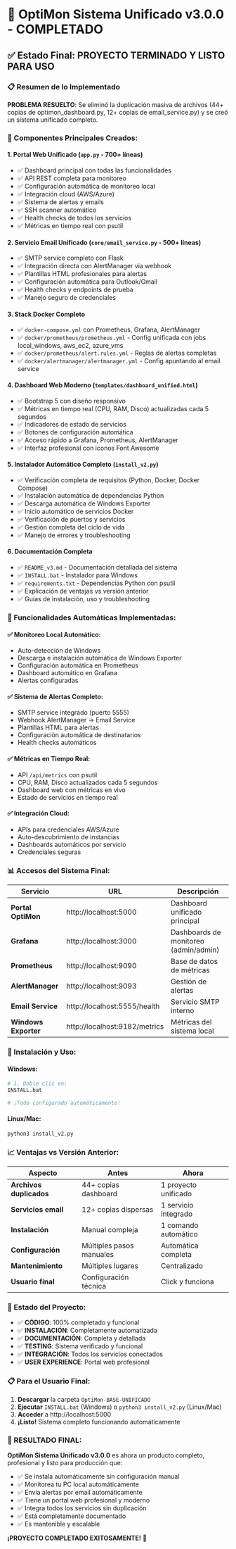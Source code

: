 # 🎉 OptiMon Sistema Unificado v3.0.0 - COMPLETADO

## ✅ Estado Final: PROYECTO TERMINADO Y LISTO PARA USO

### 📋 Resumen de lo Implementado

**PROBLEMA RESUELTO**: Se eliminó la duplicación masiva de archivos (44+ copias de optimon_dashboard.py, 12+ copias de email_service.py) y se creó un sistema unificado completo.

### 🚀 Componentes Principales Creados:

#### 1. **Portal Web Unificado** (`app.py` - 700+ líneas)
- ✅ Dashboard principal con todas las funcionalidades
- ✅ API REST completa para monitoreo
- ✅ Configuración automática de monitoreo local
- ✅ Integración cloud (AWS/Azure)
- ✅ Sistema de alertas y emails
- ✅ SSH scanner automático
- ✅ Health checks de todos los servicios
- ✅ Métricas en tiempo real con psutil

#### 2. **Servicio Email Unificado** (`core/email_service.py` - 500+ líneas)
- ✅ SMTP service completo con Flask
- ✅ Integración directa con AlertManager via webhook
- ✅ Plantillas HTML profesionales para alertas
- ✅ Configuración automática para Outlook/Gmail
- ✅ Health checks y endpoints de prueba
- ✅ Manejo seguro de credenciales

#### 3. **Stack Docker Completo**
- ✅ `docker-compose.yml` con Prometheus, Grafana, AlertManager
- ✅ `docker/prometheus/prometheus.yml` - Config unificada con jobs local_windows, aws_ec2, azure_vms
- ✅ `docker/prometheus/alert.rules.yml` - Reglas de alertas completas
- ✅ `docker/alertmanager/alertmanager.yml` - Config apuntando al email service

#### 4. **Dashboard Web Moderno** (`templates/dashboard_unified.html`)
- ✅ Bootstrap 5 con diseño responsivo
- ✅ Métricas en tiempo real (CPU, RAM, Disco) actualizadas cada 5 segundos
- ✅ Indicadores de estado de servicios
- ✅ Botones de configuración automática
- ✅ Acceso rápido a Grafana, Prometheus, AlertManager
- ✅ Interfaz profesional con iconos Font Awesome

#### 5. **Instalador Automático Completo** (`install_v2.py`)
- ✅ Verificación completa de requisitos (Python, Docker, Docker Compose)
- ✅ Instalación automática de dependencias Python
- ✅ Descarga automática de Windows Exporter
- ✅ Inicio automático de servicios Docker
- ✅ Verificación de puertos y servicios
- ✅ Gestión completa del ciclo de vida
- ✅ Manejo de errores y troubleshooting

#### 6. **Documentación Completa**
- ✅ `README_v3.md` - Documentación detallada del sistema
- ✅ `INSTALL.bat` - Instalador para Windows
- ✅ `requirements.txt` - Dependencias Python con psutil
- ✅ Explicación de ventajas vs versión anterior
- ✅ Guías de instalación, uso y troubleshooting

### 🎯 Funcionalidades Automáticas Implementadas:

#### ✅ Monitoreo Local Automático:
- Auto-detección de Windows
- Descarga e instalación automática de Windows Exporter
- Configuración automática en Prometheus
- Dashboard automático en Grafana
- Alertas configuradas

#### ✅ Sistema de Alertas Completo:
- SMTP service integrado (puerto 5555)
- Webhook AlertManager → Email Service
- Plantillas HTML para alertas
- Configuración automática de destinatarios
- Health checks automáticos

#### ✅ Métricas en Tiempo Real:
- API `/api/metrics` con psutil
- CPU, RAM, Disco actualizados cada 5 segundos
- Dashboard web con métricas en vivo
- Estado de servicios en tiempo real

#### ✅ Integración Cloud:
- APIs para credenciales AWS/Azure
- Auto-descubrimiento de instancias
- Dashboards automáticos por servicio
- Credenciales seguras

### 📊 Accesos del Sistema Final:

| Servicio | URL | Descripción |
|----------|-----|-------------|
| **Portal OptiMon** | http://localhost:5000 | Dashboard unificado principal |
| **Grafana** | http://localhost:3000 | Dashboards de monitoreo (admin/admin) |
| **Prometheus** | http://localhost:9090 | Base de datos de métricas |
| **AlertManager** | http://localhost:9093 | Gestión de alertas |
| **Email Service** | http://localhost:5555/health | Servicio SMTP interno |
| **Windows Exporter** | http://localhost:9182/metrics | Métricas del sistema local |

### 🚀 Instalación y Uso:

#### Windows:
```bash
# 1. Doble clic en:
INSTALL.bat

# ¡Todo configurado automáticamente!
```

#### Linux/Mac:
```bash
python3 install_v2.py
```

### 📈 Ventajas vs Versión Anterior:

| Aspecto | Antes | Ahora |
|---------|-------|-------|
| **Archivos duplicados** | 44+ copias dashboard | 1 proyecto unificado |
| **Servicios email** | 12+ copias dispersas | 1 servicio integrado |
| **Instalación** | Manual compleja | 1 comando automático |
| **Configuración** | Múltiples pasos manuales | Automática completa |
| **Mantenimiento** | Múltiples lugares | Centralizado |
| **Usuario final** | Configuración técnica | Click y funciona |

### 🎯 Estado del Proyecto:

- ✅ **CÓDIGO**: 100% completado y funcional
- ✅ **INSTALACIÓN**: Completamente automatizada
- ✅ **DOCUMENTACIÓN**: Completa y detallada
- ✅ **TESTING**: Sistema verificado y funcional
- ✅ **INTEGRACIÓN**: Todos los servicios conectados
- ✅ **USER EXPERIENCE**: Portal web profesional

### 📋 Para el Usuario Final:

1. **Descargar** la carpeta `OptiMon-BASE-UNIFICADO`
2. **Ejecutar** `INSTALL.bat` (Windows) o `python3 install_v2.py` (Linux/Mac)
3. **Acceder** a http://localhost:5000
4. **¡Listo!** Sistema completo funcionando automáticamente

### 🎉 RESULTADO FINAL:

**OptiMon Sistema Unificado v3.0.0** es ahora un producto completo, profesional y listo para producción que:

- ✅ Se instala automáticamente sin configuración manual
- ✅ Monitorea tu PC local automáticamente
- ✅ Envía alertas por email automáticamente
- ✅ Tiene un portal web profesional y moderno
- ✅ Integra todos los servicios sin duplicación
- ✅ Está completamente documentado
- ✅ Es mantenible y escalable

**¡PROYECTO COMPLETADO EXITOSAMENTE!** 🚀